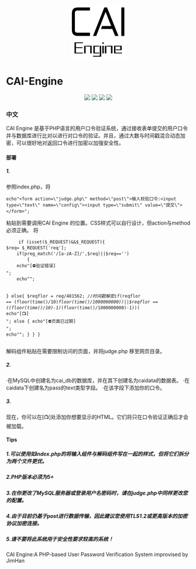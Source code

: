 
 <div align=center><img width="150" height="150" src="https://raw.githubusercontent.com/JimHans/CAI-Engine/master/CAI%20ENGINE%201.5.5%20BETA/CAI.png"/></div>
 
# CAI-Engine
<p align="center">

 <img src="https://img.shields.io/badge/Version-1.6.7 Stable-red.svg?style=flat-square">
<img src="https://img.shields.io/badge/language-PHP-green.svg?style=flat-square">
<img src="https://img.shields.io/badge/Design-ZEROLITE-purple.svg?style=flat-square">
<img src="https://img.shields.io/badge/REQUIRED-PHP 5+-blue.svg?style=flat-square">
</p>

### 中文

CAI Engine 是基于PHP语言的用户口令验证系统，通过接收表单提交的用户口令并与数据库进行比对以进行对口令的验证。并且，通过大数与时间戳混合动态加密，可以很好地对返回口令进行加密以加强安全性。
#### 部署

##### 1.

参照index.php，将

`
    echo"<form action=\"judge.php\" method=\"post\">输入校验口令:<input type=\"text\" name=\"config\"><input type=\"submit\" value=\"提交\"></form>";
    	`
	
粘贴到需要调用CAI Engine 的位置。CSS样式可以自行设计，但action与method必须正确。
将
<pre>
    <code>if (isset($_REQUEST)&&$_REQUEST){
$req= $_REQUEST['req'];
    if(preg_match('/[a-zA-Z]/',$req)||$req=='') 
		{
	echo"[⛔验证错误]<br />";
	echo"<script>setTimeout(function(){window.location.href=\"./index.php\";}, 2000);</script>";
}
		else{
$reqflor = $req/481562;//时间戳解密
if($reqflor == (floor(time()/10)*floor(time()/1000000000))||$reqflor == ((floor(time()/10)-1)*(floor(time()/1000000000)-1))) echo"[📺]<br />";
else {
	echo"[⛔页面已过期]<br />";
	echo"<script>setTimeout(function(){window.location.href=\"./index.php\";}, 2000);</script>";
}
		}
	}  </code>
</pre>
解码组件粘贴在需要限制访问的页面，并将judge.php 移至网页目录。

##### 2.

·在MySQL中创建名为cai_db的数据库，并在其下创建名为caidata的数据表。
·在caidata下创建名为pass的text类型字段。
·在该字段下添加你的口令。
##### 3.
现在，你可以在[📺]处添加你想要显示的HTML。它们将只在口令验证正确后才会被加载。

#### Tips
##### 1.可以使用如index.php的将输入组件与解码组件写在一起的样式，但将它们拆分为两个文件更优。
##### 2.PHP版本必须为5+
##### 3.在你更改了MySQL服务器或登录用户名密码时，请在judge.php中同样更改您的配置。
##### 4.由于目前仍基于post进行数据传输，因此建议您使用TLS1.2或更高版本的加密协议加密连接。
##### 5.请不要将此系统用于安全性要求较高的系统！
CAI Engine:A PHP-based User Password Verification System
improvised by JimHan
